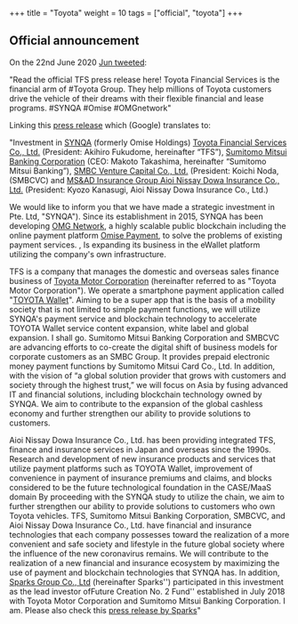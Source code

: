 +++
title = "Toyota"
weight = 10
tags = ["official", "toyota"]
+++

## Official announcement

On the 22nd June 2020 [Jun tweeted](https://twitter.com/JUN_SYNQA/status/1274894912387903490?s=20):

"Read the official TFS press release here! Toyota Financial Services is the financial arm of #Toyota Group. They help millions of Toyota customers drive the vehicle of their dreams with their flexible financial and lease programs. 
#SYNQA #Omise #OMGnetwork"

Linking this [press release](https://t.co/a9ZgdoGi0n?amp=1) which (Google) translates to:

"Investment in [SYNQA](https://www.synqa.co/) (formerly Omise Holdings) [Toyota Financial Services Co., Ltd.](https://www.toyotafinancial.com/us/en.html) (President: Akihiro Fukudome, hereinafter “TFS”), [Sumitomo Mitsui Banking Corporation](https://www.smbc.co.jp/global/) (CEO: Makoto Takashima, hereinafter “Sumitomo Mitsui Banking”), [SMBC Venture Capital Co., Ltd.](https://www.crunchbase.com/organization/smbc-venture-capital) (President: Koichi Noda, (SMBCVC) and [MS&AD Insurance Group Aioi Nissay Dowa Insurance Co., Ltd.](https://www.aioinissaydowa.eu/en/our_organisation/msad-holdings.cfm#.XyvWVihKiUk) (President: Kyozo Kanasugi, Aioi Nissay Dowa Insurance Co., Ltd.)

We would like to inform you that we have made a strategic investment in Pte. Ltd, "SYNQA"). Since its establishment in 2015, SYNQA has been developing [OMG Network](https://omg.network/), a highly scalable public blockchain including the online payment platform [Omise Payment](https://www.omise.co/), to solve the problems of existing payment services. , Is expanding its business in the eWallet platform utilizing the company's own infrastructure.

TFS is a company that manages the domestic and overseas sales finance business of [Toyota Motor Corporation](https://global.toyota/en/) (hereinafter referred to as "Toyota Motor Corporation"). We operate a smartphone payment application called "[TOYOTA Wallet](https://toyota-wallet.com/en/)". Aiming to be a super app that is the basis of a mobility society that is not limited to simple payment functions, we will utilize SYNQA's payment service and blockchain technology to accelerate TOYOTA Wallet service content expansion, white label and global expansion. I shall go. Sumitomo Mitsui Banking Corporation and SMBCVC are advancing efforts to co-create the digital shift of business models for corporate customers as an SMBC Group. It provides prepaid electronic money payment functions by Sumitomo Mitsui Card Co., Ltd. In addition, with the vision of “a global solution provider that grows with customers and society through the highest trust,” we will focus on Asia by fusing advanced IT and financial solutions, including blockchain technology owned by SYNQA. We aim to contribute to the expansion of the global cashless economy and further strengthen our ability to provide solutions to customers.

Aioi Nissay Dowa Insurance Co., Ltd. has been providing integrated TFS, finance and insurance services in Japan and overseas since the 1990s. Research and development of new insurance products and services that utilize payment platforms such as TOYOTA Wallet, improvement of convenience in payment of insurance premiums and claims, and blocks considered to be the future technological foundation in the CASE/MaaS domain By proceeding with the SYNQA study to utilize the chain, we aim to further strengthen our ability to provide solutions to customers who own Toyota vehicles. TFS, Sumitomo Mitsui Banking Corporation, SMBCVC, and Aioi Nissay Dowa Insurance Co., Ltd. have financial and insurance technologies that each company possesses toward the realization of a more convenient and safe society and lifestyle in the future global society where the influence of the new coronavirus remains. We will contribute to the realization of a new financial and insurance ecosystem by maximizing the use of payment and blockchain technologies that SYNQA has. In addition, [Sparks Group Co., Ltd](https://mirai.sparx.co.jp/) (hereinafter Sparks'') participated in this investment as the lead investor ofFuture Creation No. 2 Fund'' established in July 2018 with Toyota Motor Corporation and Sumitomo Mitsui Banking Corporation. I am. Please also check this [press release by Sparks](https://mirai.sparx.co.jp/news/)"